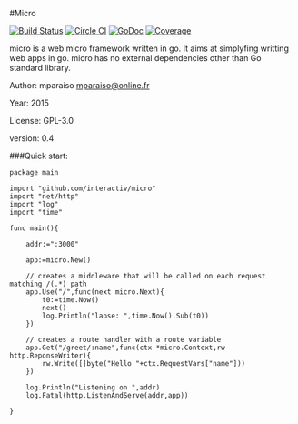 #Micro

[![Build Status](https://travis-ci.org/interactiv/micro.svg?branch=master)](https://travis-ci.org/interactiv/micro) [![Circle CI](https://circleci.com/gh/interactiv/micro.svg?style=svg)](https://circleci.com/gh/interactiv/micro) [![GoDoc](https://godoc.org/github.com/interactiv/micro?status.svg)](https://godoc.org/github.com/interactiv/micro) [![Coverage](http://gocover.io/_badge/github.com/interactiv/micro?0)](http://gocover.io/github.com/interactiv/micro)

micro is a web micro framework written in go. It aims at simplyfing writting web apps in go.
micro has no external dependencies other than Go standard library.
	
Author:  mparaiso <mparaiso@online.fr>

Year: 2015

License: GPL-3.0

version: 0.4

###Quick start:

	
	package main
	
	import "github.com/interactiv/micro"
	import "net/http"
	import "log"
	import "time"
	
	func main(){
		
		addr:=":3000"
		
		app:=micro.New()
		
		// creates a middleware that will be called on each request matching /(.*) path
		app.Use("/",func(next micro.Next){
			t0:=time.Now()
			next()
			log.Println("lapse: ",time.Now().Sub(t0))
		})
		
		// creates a route handler with a route variable
		app.Get("/greet/:name",func(ctx *micro.Context,rw http.ReponseWriter){
			rw.Write([]byte("Hello "+ctx.RequestVars["name"]))
		})
		
		log.Println("Listening on ",addr)
		log.Fatal(http.ListenAndServe(addr,app))
		
	}
